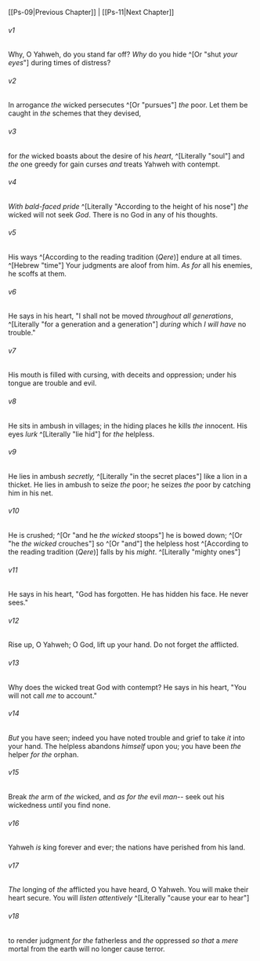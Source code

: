 ﻿---
aliases:
  - Psalms 10
---

[[Ps-09|Previous Chapter]] | [[Ps-11|Next Chapter]]

###### v1
Why, O Yahweh, do you stand far off?
_Why_ do you hide ^[Or "shut _your eyes_"] during times of distress?

###### v2
In arrogance _the_ wicked persecutes ^[Or "pursues"] _the_ poor.
Let them be caught in _the_ schemes that they devised,

###### v3
for _the_ wicked boasts about the desire of his _heart_, ^[Literally "soul"]
and _the_ one greedy for gain curses _and_ treats Yahweh with contempt.

###### v4
_With bald-faced pride_ ^[Literally "According to the height of his nose"] _the_ wicked will not seek _God_.
There is no God in any of his thoughts.

###### v5
His ways ^[According to the reading tradition (_Qere_)] endure at all times. ^[Hebrew "time"]
Your judgments are aloof from him.
_As for_ all his enemies, he scoffs at them.

###### v6
He says in his heart, "I shall not be moved
_throughout all generations_, ^[Literally "for a generation and a generation"] _during_ which _I will have_ no trouble."

###### v7
His mouth is filled with cursing,
with deceits and oppression;
under his tongue are trouble and evil.

###### v8
He sits in ambush in villages;
in the hiding places he kills _the_ innocent.
His eyes _lurk_ ^[Literally "lie hid"] for _the_ helpless.

###### v9
He lies in ambush _secretly,_ ^[Literally "in the secret places"] like a lion in a thicket.
He lies in ambush to seize _the_ poor;
he seizes _the_ poor by catching him in his net.

###### v10
He is crushed; ^[Or "and he _the wicked_ stoops"] he is bowed down; ^[Or "he _the wicked_ crouches"]
so ^[Or "and"] the helpless host ^[According to the reading tradition (_Qere_)] falls by his _might_. ^[Literally "mighty ones"]

###### v11
He says in his heart, "God has forgotten.
He has hidden his face.
He never sees."

###### v12
Rise up, O Yahweh;
O God, lift up your hand.
Do not forget _the_ afflicted.

###### v13
Why does the wicked treat God with contempt?
He says in his heart, "You will not call _me_ to account."

###### v14
_But_ you have seen; indeed you have noted trouble and grief
to take _it_ into your hand.
The helpless abandons _himself_ upon you;
you have been _the_ helper _for the_ orphan.

###### v15
Break _the_ arm of _the_ wicked,
and _as for the_ evil _man_--
seek out his wickedness _until_ you find none.

###### v16
Yahweh _is_ king forever and ever;
the nations have perished from his land.

###### v17
_The_ longing of _the_ afflicted you have heard, O Yahweh.
You will make their heart secure. You will _listen attentively_ ^[Literally "cause your ear to hear"]

###### v18
to render judgment _for the_ fatherless and _the_ oppressed
_so that_ a _mere_ mortal from the earth will no longer cause terror.